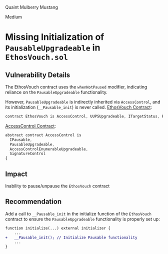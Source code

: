 Quaint Mulberry Mustang

Medium

# Missing Initialization of `PausableUpgradeable` in `EthosVouch.sol`

## Vulnerability Details

The EthosVouch contract uses the `whenNotPaused` modifier, indicating reliance on the `PausableUpgradeable` functionality.

However, `PausableUpgradeable` is indirectly inherited via `AccessControl`, and its initialization (`__Pausable_init`) is never called.
[EthosVouch Contract](https://github.com/sherlock-audit/2024-11-ethos-network-ii/blob/main/ethos/packages/contracts/contracts/EthosVouch.sol#L67):
```js
contract EthosVouch is AccessControl, UUPSUpgradeable, ITargetStatus, ReentrancyGuard {
```
[AccessControl Contract](https://github.com/sherlock-audit/2024-11-ethos-network-ii/blob/main/ethos/packages/contracts/contracts/utils/AccessControl.sol#L15-L20):
```js
abstract contract AccessControl is
  IPausable,
  PausableUpgradeable,
  AccessControlEnumerableUpgradeable,
  SignatureControl
{
```

## Impact
Inability to pause/unpause the `EthosVouch` contract 

## Recommendation
Add a call to `__Pausable_init` in the initialize function of the `EthosVouch` contract to ensure the `PausableUpgradeable` functionality is properly set up:
```diff
function initialize(...) external initializer {
    ...
+   __Pausable_init(); // Initialize Pausable functionality
    ...
}
```